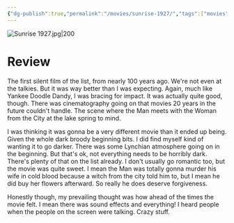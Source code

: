 ```yaml
---
{"dg-publish":true,"permalink":"/movies/sunrise-1927/","tags":["movies"],"created":"2023-12-08","updated":"2024-08-19"}
---
```



![Sunrise 1927.jpg|200](/img/user/Attachments/Sunrise%201927.jpg)

# Review

The first silent film of the list, from nearly 100 years ago. We're not even at the talkies. But it was way better than I was expecting. Again, much like Yankee Doodle Dandy, I was bracing for impact. It was actually quite good, though. There was cinematography going on that movies 20 years in the future couldn't handle. The scene where the Man meets with the Woman from the City at the lake spring to mind.

I was thinking it was gonna be a very different movie than it ended up being. Given the whole dark broody beginning bits. I did find myself kind of wanting it to go darker. There was some Lynchian atmosphere going on in the beginning. But that's ok, not everything needs to be horribly dark. There's plenty of that on the list already. I don't usually go romantic too, but the movie was quite sweet. I mean the Man was totally gonna murder his wife in cold blood because a witch from the city told him to, but I mean he did buy her flowers afterward. So really he does deserve forgiveness.

Honestly though, my prevailing thought was how ahead of the times the movie felt. I mean there was sound effects and everything! I heard people when the people on the screen were talking. Crazy stuff.
